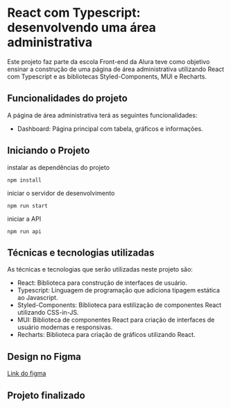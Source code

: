 
# React com Typescript: desenvolvendo uma área administrativa

Este projeto faz parte da escola Front-end da Alura teve como objetivo ensinar a construção de uma página de área administrativa utilizando React com Typescript e as bibliotecas Styled-Components, MUI e Recharts.

## Funcionalidades do projeto

A página de área administrativa terá as seguintes funcionalidades:

- Dashboard: Página principal com tabela, gráficos e informações.

## Iniciando o Projeto

instalar as dependências do projeto
```
npm install
```
iniciar o servidor de desenvolvimento
```
npm run start
```
iniciar a API
```
npm run api
```
## Técnicas e tecnologias utilizadas

As técnicas e tecnologias que serão utilizadas neste projeto são:

- React: Biblioteca para construção de interfaces de usuário.
- Typescript: Linguagem de programação que adiciona tipagem estática ao Javascript.
- Styled-Components: Biblioteca para estilização de componentes React utilizando CSS-in-JS.
- MUI: Biblioteca de componentes React para criação de interfaces de usuário modernas e responsivas.
- Recharts: Biblioteca para criação de gráficos utilizando React.

## Design no Figma
[Link do figma](https://www.figma.com/file/61CRNXlUmooMttGVa0GvML/React-fullstack---Voll.med?type=design&node-id=246-3606&mode=design&t=WEq5r9remAxfAvzO-0)

## Projeto finalizado